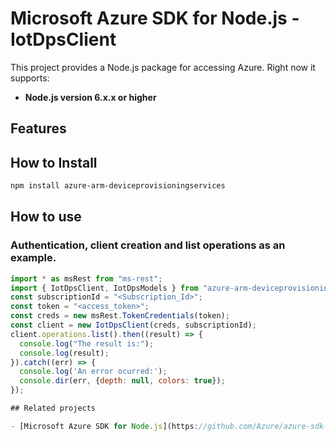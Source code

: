 # Microsoft Azure SDK for Node.js - IotDpsClient
This project provides a Node.js package for accessing Azure. Right now it supports:
- **Node.js version 6.x.x or higher**

## Features


## How to Install

```bash
npm install azure-arm-deviceprovisioningservices
```

## How to use

### Authentication, client creation and list operations as an example.

```javascript
import * as msRest from "ms-rest";
import { IotDpsClient, IotDpsModels } from "azure-arm-deviceprovisioningservices";
const subscriptionId = "<Subscription_Id>";
const token = "<access_token>";
const creds = new msRest.TokenCredentials(token);
const client = new IotDpsClient(creds, subscriptionId);
client.operations.list().then((result) => {
  console.log("The result is:");
  console.log(result);
}).catch((err) => {
  console.log('An error ocurred:');
  console.dir(err, {depth: null, colors: true});
});

## Related projects

- [Microsoft Azure SDK for Node.js](https://github.com/Azure/azure-sdk-for-node)
